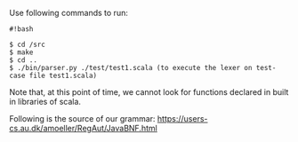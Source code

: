 Use following commands to run:

```
#!bash

$ cd /src
$ make
$ cd ..
$ ./bin/parser.py ./test/test1.scala (to execute the lexer on test-case file test1.scala)
```
Note that, at this point of time, we cannot look for functions declared in built in libraries of scala.

Following is the source of our grammar:
https://users-cs.au.dk/amoeller/RegAut/JavaBNF.html